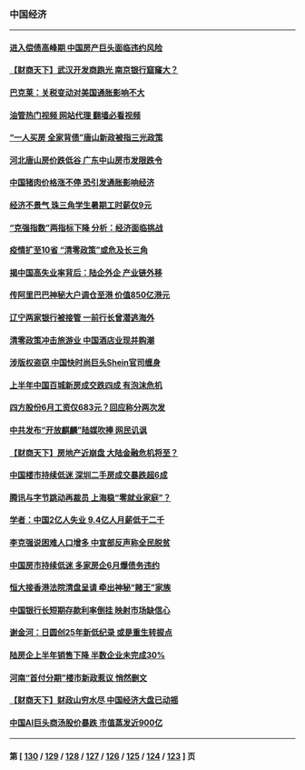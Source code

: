 ### 中国经济
---
#### [进入偿债高峰期 中国房产巨头面临违约风险](../../pages/ncid283/n13774314.md?07060845) 
#### [【财商天下】武汉开发商跑光 南京银行窟窿大？](../../pages/ncid283/n13774272.md?07060845) 
#### [巴克莱：关税变动对美国通胀影响不大](../../pages/ncid283/n13774227.md?07060845) 
#### [油管热门视频 网站代理 翻墙必看视频](http://209.222.30.114:81/youtube.html?07060845)
#### [“一人买房 全家背债”唐山新政被指三光政策](../../pages/ncid283/n13774239.md?07060845) 
#### [河北唐山房价跌低谷 广东中山房市发限跌令](../../pages/ncid283/n13774050.md?07060845) 
#### [中国猪肉价格涨不停 恐引发通胀影响经济](../../pages/ncid283/n13773973.md?07060845) 
#### [经济不景气 珠三角学生暑期工时薪仅9元](../../pages/ncid283/n13773780.md?07060845) 
#### [“克强指数”两指标下降 分析：经济面临挑战](../../pages/ncid283/n13773481.md?07060845) 
#### [疫情扩至10省 “清零政策”或危及长三角](../../pages/ncid283/n13773328.md?07060845) 
#### [揭中国高失业率背后：陆企外企 产业链外移](../../pages/ncid283/n13773429.md?07060845) 
#### [传阿里巴巴神秘大户调仓至港 价值850亿港元](../../pages/ncid283/n13773070.md?07060845) 
#### [辽宁两家银行被接管 一前行长曾潜逃海外](../../pages/ncid283/n13773206.md?07060845) 
#### [清零政策冲击旅游业 中国酒店业现并购潮](../../pages/ncid283/n13773142.md?07060845) 
#### [涉版权盗窃 中国快时尚巨头Shein官司缠身](../../pages/ncid283/n13772674.md?07060845) 
#### [上半年中国百城新房成交跌四成 有泡沫危机](../../pages/ncid283/n13772559.md?07060845) 
#### [四方股份6月工资仅683元？回应称分两次发](../../pages/ncid283/n13772458.md?07060845) 
#### [中共发布“开放麒麟”陆媒吹捧 网民讥讽](../../pages/ncid283/n13772308.md?07060845) 
#### [【财商天下】房地产近崩盘 大陆金融危机将至？](../../pages/ncid283/n13771665.md?07060845) 
#### [中国楼市持续低迷 深圳二手房成交暴跌超6成](../../pages/ncid283/n13771693.md?07060845) 
#### [腾讯与字节跳动再裁员 上海稳“零就业家庭”？](../../pages/ncid283/n13771622.md?07060845) 
#### [学者：中国2亿人失业 9.4亿人月薪低于二千](../../pages/ncid283/n13771649.md?07060845) 
#### [李克强说困难人口增多 中宣部反声称全民脱贫](../../pages/ncid283/n13771627.md?07060845) 
#### [中国房市持续低迷 多家房企6月爆债务违约](../../pages/ncid283/n13771623.md?07060845) 
#### [恒大接香港法院清盘呈请 牵出神秘“赌王”家族](../../pages/ncid283/n13771611.md?07060845) 
#### [中国银行长短期存款利率倒挂 映射市场缺信心](../../pages/ncid283/n13771597.md?07060845) 
#### [谢金河：日圆创25年新低纪录 或是重生转捩点](../../pages/ncid283/n13771519.md?07060845) 
#### [陆房企上半年销售下降 半数企业未完成30%](../../pages/ncid283/n13771379.md?07060845) 
#### [河南“首付分期”楼市新政惹议 悄然删文](../../pages/ncid283/n13771259.md?07060845) 
#### [【财商天下】财政山穷水尽 中国经济大盘已动摇](../../pages/ncid283/n13770956.md?07060845) 
#### [中国AI巨头商汤股价暴跌 市值蒸发近900亿](../../pages/ncid283/n13770976.md?07060845) 

---
#### 第 [ [130](./130.md?07060845) / [129](./129.md?07060845) / [128](./128.md?07060845) / [127](./127.md?07060845) / [126](./126.md?07060845) / [125](./125.md?07060845) / [124](./124.md?07060845) / [123](./123.md?07060845) ] 页

